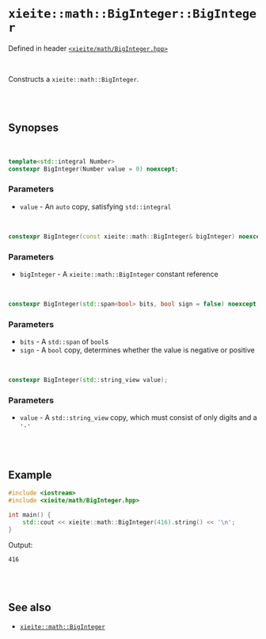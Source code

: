# `xieite::math::BigInteger::BigInteger`
Defined in header [`<xieite/math/BigInteger.hpp>`](../../../include/xieite/math/BigInteger.hpp)

<br/>

Constructs a `xieite::math::BigInteger`.

<br/><br/>

## Synopses

<br/>

```cpp
template<std::integral Number>
constexpr BigInteger(Number value = 0) noexcept;
```
### Parameters
- `value` - An `auto` copy, satisfying `std::integral`

<br/>

```cpp
constexpr BigInteger(const xieite::math::BigInteger& bigInteger) noexcept;
```
### Parameters
- `bigInteger` - A `xieite::math::BigInteger` constant reference

<br/>

```cpp
constexpr BigInteger(std::span<bool> bits, bool sign = false) noexcept;
```
### Parameters
- `bits` - A `std::span` of `bool`s
- `sign` - A `bool` copy, determines whether the value is negative or positive

<br/>

```cpp
constexpr BigInteger(std::string_view value);
```
### Parameters
- `value` - A `std::string_view` copy, which must consist of only digits and a `'-'`

<br/><br/>

## Example
```cpp
#include <iostream>
#include <xieite/math/BigInteger.hpp>

int main() {
	std::cout << xieite::math::BigInteger(416).string() << '\n';
}
```
Output:
```
416
```

<br/><br/>

## See also
- [`xieite::math::BigInteger`](../../../docs/math/BigInteger.md)
